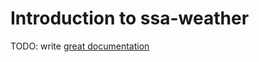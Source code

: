 # Introduction to ssa-weather

TODO: write [great documentation](http://jacobian.org/writing/what-to-write/)
